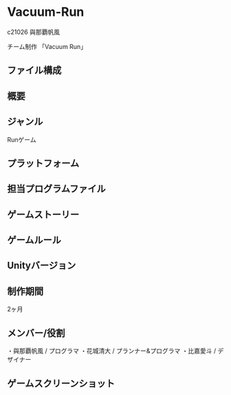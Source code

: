 # Vacuum-Run
c21026 與那覇帆風

チーム制作 「Vacuum Run」
## ファイル構成

## 概要

## ジャンル
Runゲーム

## プラットフォーム

## 担当プログラムファイル

## ゲームストーリー

## ゲームルール

## Unityバージョン

## 制作期間
2ヶ月

## メンバー/役割
・與那覇帆風 / プログラマ
・花城清大 / プランナー&プログラマ
・比嘉愛斗 / デザイナー

## ゲームスクリーンショット
